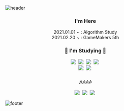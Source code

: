![header](https://capsule-render.vercel.app/api?type=slice&animation=fadeIn&color=222831)

<h3 align="center"> I'm Here </h3>
<p align="center">
2021.01.01 ~ : Algorithm Study <br>
2021.02.20 ~ : GameMakers 5th
</p>
<h3 align="center">🌱 I'm Studying 🌱</h3>
<p align="center">
  <img src="https://img.shields.io/badge/GitHub-181717?style=flat-square&logo=GitHub&logoColor=white"/></a>&nbsp 
  <img src="https://img.shields.io/badge/Unity-black?style=flat-square&logo=Unity&logoColor=white"/></a>&nbsp 
  <img src="https://img.shields.io/badge/VS Code-007ACC?style=flat-square&logo=Visual-Studio-Code&logoColor=white"/></a>&nbsp 
  <img src="https://img.shields.io/badge/Premiere Pro-9999FF?style=flat-square&logo=Adobe-Premiere-Pro&logoColor=white"/></a>&nbsp 
  <br>
  <img src="https://img.shields.io/badge/C++-00599C?style=flat-square&logo=C%2B%2B&logoColor=white"/></a>&nbsp   
  <img src="https://img.shields.io/badge/C%23(for Unity)-239120?style=flat-square&logo=C&logoColor="/></a>&nbsp   
</p>

<h3 align="center">🎶🎶🎶🎶</h3>

<p align="center">
  <a href="https://husk321.tistory.com/"><img src="https://img.shields.io/badge/Tistory-607078?style=flat-square&logo=AddThis&logoColor=white"/></a>&nbsp 
  <a href="https://velog.io/@husk321"><img src="https://img.shields.io/badge/Velog-1DBF73?style=flat-square&logo=AddThis&logoColor=white"/></a>&nbsp 
  <a href="https://post.naver.com/husk321?isHome=1"><img src="https://img.shields.io/badge/NaverPost-019733?style=flat-square&logo=AddThis&logoColor=white"/></a>&nbsp 
</p>

![footer](https://capsule-render.vercel.app/api?type=slice&color=EFDC05&height=100&section=footer&animation=fadeIn&color=d0e8f2)
